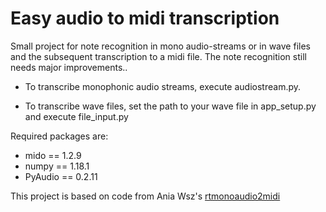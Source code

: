 # Easy audio to midi transcription

Small project for note recognition in mono audio-streams or in wave files and the subsequent transcription to a midi file.
The note recognition still needs major improvements..

- To transcribe monophonic audio streams, execute audiostream.py.

- To transcribe wave files, set the path to your wave file in app_setup.py and execute file_input.py



Required packages are: 
-	mido == 1.2.9
-	numpy == 1.18.1
-	PyAudio == 0.2.11


This project is based on code from Ania Wsz's [rtmonoaudio2midi]

[rtmonoaudio2midi]: <https://github.com/aniawsz/rtmonoaudio2midi>
   
